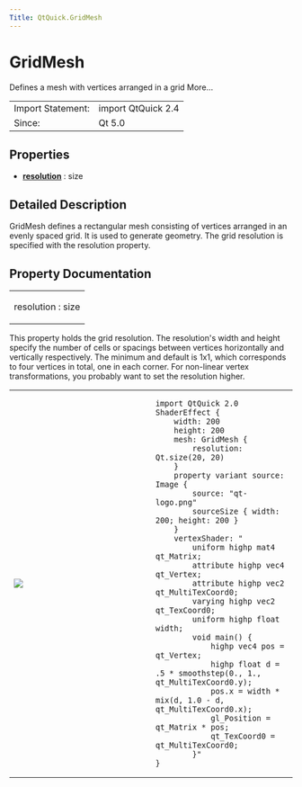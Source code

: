 ```yaml
---
Title: QtQuick.GridMesh
---
```

        
GridMesh
========

<span class="subtitle"></span>
Defines a mesh with vertices arranged in a grid More...

|                   |                    |
|-------------------|--------------------|
| Import Statement: | import QtQuick 2.4 |
| Since:            | Qt 5.0             |

<span id="properties"></span>
Properties
----------

-   ****[resolution](#resolution-prop)**** : size

<span id="details"></span>
Detailed Description
--------------------

GridMesh defines a rectangular mesh consisting of vertices arranged in an evenly spaced grid. It is used to generate geometry. The grid resolution is specified with the resolution property.

Property Documentation
----------------------

<table>
<colgroup>
<col width="100%" />
</colgroup>
<tbody>
<tr class="odd">
<td><p><span id="resolution-prop"></span><span class="name">resolution</span> : <span class="type">size</span></p></td>
</tr>
</tbody>
</table>

This property holds the grid resolution. The resolution's width and height specify the number of cells or spacings between vertices horizontally and vertically respectively. The minimum and default is 1x1, which corresponds to four vertices in total, one in each corner. For non-linear vertex transformations, you probably want to set the resolution higher.

<table>
<colgroup>
<col width="50%" />
<col width="50%" />
</colgroup>
<tbody>
<tr class="odd">
<td><p><img src="https://developer.ubuntu.com/static/devportal_uploaded/a04577c6-58bf-4da6-9893-e7b8988c4929-api/apps/qml/sdk-15.04.6/QtQuick.GridMesh/images/declarative-gridmesh.png" /></p></td>
<td><pre class="qml"><code>import QtQuick 2.0
ShaderEffect {
    width: 200
    height: 200
    mesh: GridMesh {
        resolution: Qt.size(20, 20)
    }
    property variant source: Image {
        source: &quot;qt-logo.png&quot;
        sourceSize { width: 200; height: 200 }
    }
    vertexShader: &quot;
        uniform highp mat4 qt_Matrix;
        attribute highp vec4 qt_Vertex;
        attribute highp vec2 qt_MultiTexCoord0;
        varying highp vec2 qt_TexCoord0;
        uniform highp float width;
        void main() {
            highp vec4 pos = qt_Vertex;
            highp float d = .5 * smoothstep(0., 1., qt_MultiTexCoord0.y);
            pos.x = width * mix(d, 1.0 - d, qt_MultiTexCoord0.x);
            gl_Position = qt_Matrix * pos;
            qt_TexCoord0 = qt_MultiTexCoord0;
        }&quot;
}</code></pre></td>
</tr>
</tbody>
</table>

